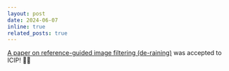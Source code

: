```yaml
---
layout: post
date: 2024-06-07
inline: true
related_posts: true
---
```


[A paper on reference-guided image filtering (de-raining)](/blog/2024/derain/) was accepted to ICIP! 🎉✨